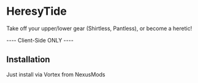 # HeresyTide

Take off your upper/lower gear (Shirtless, Pantless), or become a heretic!

---- Client-Side ONLY ----

## Installation

Just install via Vortex from NexusMods